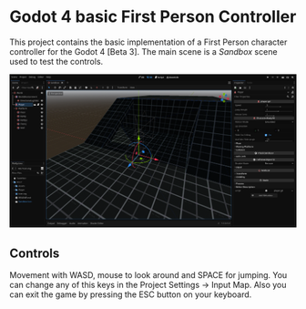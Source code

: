 # Godot 4 basic First Person Controller
This project contains the basic implementation of a First Person character controller for the Godot 4 [Beta 3].
The main scene is a _Sandbox_ scene used to test the controls.

![EditorView](Assets/Godot4Beta3FPC.png)

## Controls
Movement with WASD, mouse to look around and SPACE for jumping. You can change any of this keys in the Project Settings -> Input Map.
Also you can exit the game by pressing the ESC button on your keyboard.
